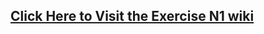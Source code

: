 ## [Click Here to Visit the Exercise N1 wiki](https://github.com/Aishaa-Kulkarni/NodeJsExpress/wiki)
